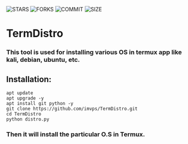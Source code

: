 ![STARS](https://img.shields.io/github/stars/singhvijayp/TermDistro?style=social)   ![FORKS](https://img.shields.io/github/forks/singhvijayp/TermDistro?style=social)  ![COMMIT](https://img.shields.io/github/last-commit/singhvijayp/TermDistro)  ![SIZE](https://img.shields.io/github/repo-size/singhvijayp/TermDistro) 
# TermDistro
### This tool is used for installing various OS in termux app like kali, debian, ubuntu, etc.

## Installation:
```
apt update
apt upgrade -y
apt install git python -y
git clone https://github.com/imvps/TermDistro.git
cd TermDistro
python distro.py
```
### Then it will install the particular O.S in Termux.
